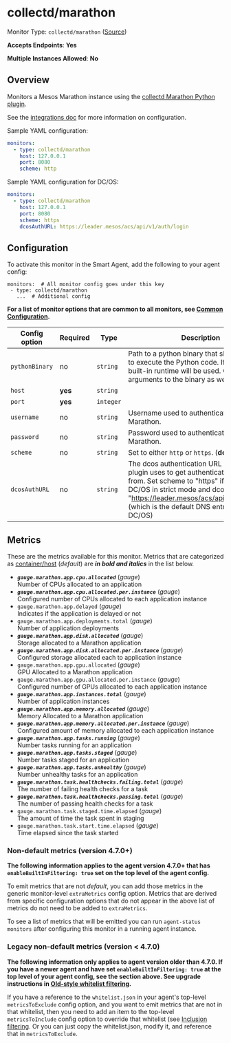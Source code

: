 
<!--- Generated by to-integrations-repo script in Smart Agent repo, DO NOT MODIFY HERE --->
<!--- GENERATED BY gomplate from scripts/docs/templates/monitor-page.md.tmpl --->

# collectd/marathon

Monitor Type: `collectd/marathon` ([Source](https://github.com/signalfx/signalfx-agent/tree/master/pkg/monitors/collectd/marathon))

**Accepts Endpoints**: **Yes**

**Multiple Instances Allowed**: **No**

## Overview

Monitors a Mesos Marathon instance using the
[collectd Marathon Python plugin](https://github.com/signalfx/collectd-marathon).

See the [integrations
doc](https://docs.signalfx.com/en/latest/integrations/integrations-reference/integrations.marathon.html)
for more information on configuration.

Sample YAML configuration:

```yaml
monitors:
  - type: collectd/marathon
    host: 127.0.0.1
    port: 8080
    scheme: http
```

Sample YAML configuration for DC/OS:

```yaml
monitors:
  - type: collectd/marathon
    host: 127.0.0.1
    port: 8080
    scheme: https
    dcosAuthURL: https://leader.mesos/acs/api/v1/auth/login
```


## Configuration

To activate this monitor in the Smart Agent, add the following to your
agent config:

```
monitors:  # All monitor config goes under this key
 - type: collectd/marathon
   ...  # Additional config
```

**For a list of monitor options that are common to all monitors, see [Common
Configuration](../monitor-config.html#common-configuration).**


| Config option | Required | Type | Description |
| --- | --- | --- | --- |
| `pythonBinary` | no | `string` | Path to a python binary that should be used to execute the Python code. If not set, a built-in runtime will be used.  Can include arguments to the binary as well. |
| `host` | **yes** | `string` |  |
| `port` | **yes** | `integer` |  |
| `username` | no | `string` | Username used to authenticate with Marathon. |
| `password` | no | `string` | Password used to authenticate with Marathon. |
| `scheme` | no | `string` | Set to either `http` or `https`. (**default:** `http`) |
| `dcosAuthURL` | no | `string` | The dcos authentication URL which the plugin uses to get authentication tokens from. Set scheme to "https" if operating DC/OS in strict mode and dcosAuthURL to "https://leader.mesos/acs/api/v1/auth/login" (which is the default DNS entry provided by DC/OS) |


## Metrics

These are the metrics available for this monitor.
Metrics that are categorized as
[container/host](https://docs.signalfx.com/en/latest/admin-guide/usage.html#about-custom-bundled-and-high-resolution-metrics)
(*default*) are ***in bold and italics*** in the list below.


 - ***`gauge.marathon.app.cpu.allocated`*** (*gauge*)<br>    Number of CPUs allocated to an application
 - ***`gauge.marathon.app.cpu.allocated.per.instance`*** (*gauge*)<br>    Configured number of CPUs allocated to each application instance
 - `gauge.marathon.app.delayed` (*gauge*)<br>    Indicates if the application is delayed or not
 - `gauge.marathon.app.deployments.total` (*gauge*)<br>    Number of application deployments
 - ***`gauge.marathon.app.disk.allocated`*** (*gauge*)<br>    Storage allocated to a Marathon application
 - ***`gauge.marathon.app.disk.allocated.per.instance`*** (*gauge*)<br>    Configured storage allocated each to application instance
 - `gauge.marathon.app.gpu.allocated` (*gauge*)<br>    GPU Allocated to a Marathon application
 - `gauge.marathon.app.gpu.allocated.per.instance` (*gauge*)<br>    Configured number of GPUs allocated to each application instance
 - ***`gauge.marathon.app.instances.total`*** (*gauge*)<br>    Number of application instances
 - ***`gauge.marathon.app.memory.allocated`*** (*gauge*)<br>    Memory Allocated to a Marathon application
 - ***`gauge.marathon.app.memory.allocated.per.instance`*** (*gauge*)<br>    Configured amount of memory allocated to each application instance
 - ***`gauge.marathon.app.tasks.running`*** (*gauge*)<br>    Number tasks running for an application
 - ***`gauge.marathon.app.tasks.staged`*** (*gauge*)<br>    Number tasks staged for an application
 - ***`gauge.marathon.app.tasks.unhealthy`*** (*gauge*)<br>    Number unhealthy tasks for an application
 - ***`gauge.marathon.task.healthchecks.failing.total`*** (*gauge*)<br>    The number of failing health checks for a task
 - ***`gauge.marathon.task.healthchecks.passing.total`*** (*gauge*)<br>    The number of passing health checks for a task
 - `gauge.marathon.task.staged.time.elapsed` (*gauge*)<br>    The amount of time the task spent in staging
 - `gauge.marathon.task.start.time.elapsed` (*gauge*)<br>    Time elapsed since the task started

### Non-default metrics (version 4.7.0+)

**The following information applies to the agent version 4.7.0+ that has
`enableBuiltInFiltering: true` set on the top level of the agent config.**

To emit metrics that are not _default_, you can add those metrics in the
generic monitor-level `extraMetrics` config option.  Metrics that are derived
from specific configuration options that do not appear in the above list of
metrics do not need to be added to `extraMetrics`.

To see a list of metrics that will be emitted you can run `agent-status
monitors` after configuring this monitor in a running agent instance.

### Legacy non-default metrics (version < 4.7.0)

**The following information only applies to agent version older than 4.7.0. If
you have a newer agent and have set `enableBuiltInFiltering: true` at the top
level of your agent config, see the section above. See upgrade instructions in
[Old-style whitelist filtering](../legacy-filtering.html#old-style-whitelist-filtering).**

If you have a reference to the `whitelist.json` in your agent's top-level
`metricsToExclude` config option, and you want to emit metrics that are not in
that whitelist, then you need to add an item to the top-level
`metricsToInclude` config option to override that whitelist (see [Inclusion
filtering](../legacy-filtering.html#inclusion-filtering).  Or you can just
copy the whitelist.json, modify it, and reference that in `metricsToExclude`.



